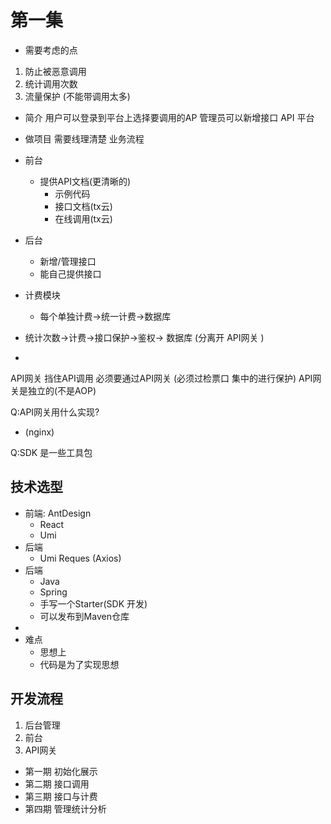 # 第一集

* 需要考虑的点
1. 防止被恶意调用
2. 统计调用次数
3. 流量保护 (不能带调用太多)

* 简介
用户可以登录到平台上选择要调用的AP
管理员可以新增接口 
API 平台 


* 做项目
需要线理清楚 业务流程

* 前台
  * 提供API文档(更清晰的)
    * 示例代码
    * 接口文档(tx云)
    * 在线调用(tx云)
* 后台
  * 新增/管理接口
  * 能自己提供接口
* 计费模块
  * 每个单独计费->统一计费->数据库

* 统计次数->计费->接口保护->鉴权-> 数据库 (分离开 API网关 )
* 
API网关  挡住API调用 必须要通过API网关  (必须过检票口 集中的进行保护)
API网关是独立的(不是AOP)

Q:API网关用什么实现?
* (nginx)

Q:SDK 是一些工具包

## 技术选型
* 前端: AntDesign
  * React
  * Umi
* 后端
  * Umi Reques (Axios)
* 后端
  * Java
  * Spring
  * 手写一个Starter(SDK 开发)
  * 可以发布到Maven仓库
* 
* 难点
  * 思想上
  * 代码是为了实现思想


## 开发流程
1. 后台管理
2. 前台
3. API网关

* 第一期 初始化展示
* 第二期 接口调用
* 第三期 接口与计费 
* 第四期 管理统计分析





